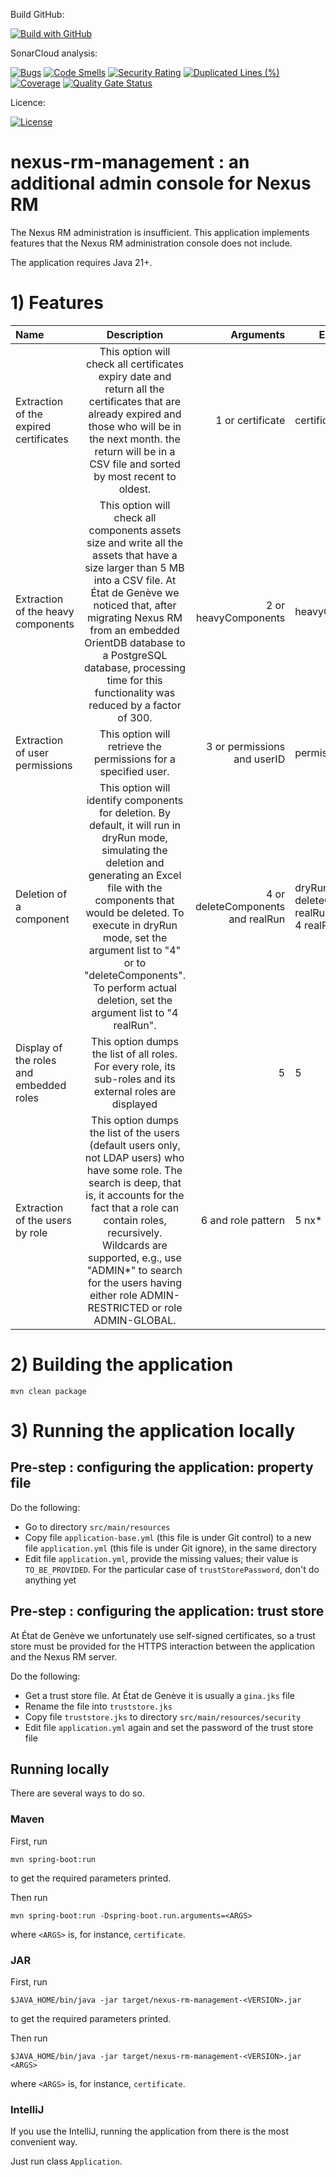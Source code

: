 Build GitHub:

[![Build with GitHub](https://github.com/republique-et-canton-de-geneve/nexus-rm-management/actions/workflows/maven.yml/badge.svg)](https://github.com/republique-et-canton-de-geneve/nexus-rm-management/blob/main/.github/workflows/maven.yml)

SonarCloud analysis:

[![Bugs](https://sonarcloud.io/api/project_badges/measure?project=republique-et-canton-de-geneve_nexus-rm-management&metric=bugs)](https://sonarcloud.io/summary/new_code?id=republique-et-canton-de-geneve_nexus-rm-management)
[![Code Smells](https://sonarcloud.io/api/project_badges/measure?project=republique-et-canton-de-geneve_nexus-rm-management&metric=code_smells)](https://sonarcloud.io/summary/new_code?id=republique-et-canton-de-geneve_nexus-rm-management)
[![Security Rating](https://sonarcloud.io/api/project_badges/measure?project=republique-et-canton-de-geneve_nexus-rm-management&metric=security_rating)](https://sonarcloud.io/summary/new_code?id=republique-et-canton-de-geneve_nexus-rm-management)
[![Duplicated Lines (%)](https://sonarcloud.io/api/project_badges/measure?project=republique-et-canton-de-geneve_nexus-rm-management&metric=duplicated_lines_density)](https://sonarcloud.io/summary/new_code?id=republique-et-canton-de-geneve_nexus-rm-management)
[![Coverage](https://sonarcloud.io/api/project_badges/measure?project=republique-et-canton-de-geneve_nexus-rm-management&metric=coverage)](https://sonarcloud.io/summary/new_code?id=republique-et-canton-de-geneve_nexus-rm-management)
[![Quality Gate Status](https://sonarcloud.io/api/project_badges/measure?project=republique-et-canton-de-geneve_nexus-rm-management&metric=alert_status)](https://sonarcloud.io/summary/new_code?id=republique-et-canton-de-geneve_nexus-rm-management)

Licence:

[![License](https://img.shields.io/badge/License-Apache_2.0-blue.svg)](https://opensource.org/licenses/Apache-2.0)

nexus-rm-management : an additional admin console for Nexus RM
==============================================================

The Nexus RM administration is insufficient.
This application implements features that the Nexus RM
administration console does not include.

The application requires Java 21+.

# 1) Features


| Name                                     |                                                                                                                                                                  Description                                                                                                                                                                   |                         Arguments | Example                                                  |
|:-----------------------------------------|:----------------------------------------------------------------------------------------------------------------------------------------------------------------------------------------------------------------------------------------------------------------------------------------------------------------------------------------------:|----------------------------------:|----------------------------------------------------------|
| Extraction of the expired certificates   |                                                          This option will check all certificates expiry date and return all the certificates that are already expired and those who will be in the next month. the return will be in a CSV file and sorted by most recent to oldest.                                                           |                  1 or certificate | certificate                                              |
| Extraction of the heavy components       |         This option will check all components assets size and write all the assets that have a size larger than 5 MB into a CSV file. At État de Genève we noticed that, after migrating Nexus RM from an embedded OrientDB database to a PostgreSQL database, processing time for this functionality was reduced by a factor of 300.          |              2 or heavyComponents | heavyComponents                                          |
| Extraction of user permissions           |                                                                                                                                        This option will retrieve the permissions for a specified user.                                                                                                                                         |       3 or permissions and userID | permissions U135                                         |
| Deletion of a component                  | This option will identify components for deletion. By default, it will run in dryRun mode, simulating the deletion and generating an Excel file with the components that would be deleted. To execute in dryRun mode, set the argument list to "4" or to "deleteComponents". To perform actual deletion, set the argument list to "4 realRun". | 4 or deleteComponents and realRun | dryRun:<br> deleteComponents <br> realRun:<br> 4 realRun |
| Display of the roles and embedded roles  |                                                                                                                 This option dumps the list of all roles. For every role, its sub-roles and its external roles are displayed                                                                                                                  |                5 | 5                                                     |
| Extraction of the users by role          |        This option dumps the list of the users (default users only, not LDAP users) who have some role. The search is deep, that is, it accounts for the fact that a role can contain roles, recursively. Wildcards are supported, e.g., use "ADMIN*" to search for the users having either role ADMIN-RESTRICTED or role ADMIN-GLOBAL.        |               6 and role pattern | 5 nx*                                                    |

# 2) Building the application

```
mvn clean package
```

# 3) Running the application locally

## Pre-step : configuring the application: property file

Do the following:
- Go to directory `src/main/resources`
- Copy file `application-base.yml` (this file is under Git control)
  to a new file `application.yml` (this file is under Git ignore),
  in the same directory
- Edit file `application.yml`, provide the missing values;
  their value is `TO_BE_PROVIDED`.
  For the particular case of `trustStorePassword`, don't do anything yet

## Pre-step : configuring the application: trust store

At État de Genève we unfortunately use self-signed certificates, so a trust
store must be provided for the HTTPS interaction between the application and
the Nexus RM server.

Do the following:
- Get a trust store file.
  At État de Genève it is usually a `gina.jks` file
- Rename the file into `truststore.jks`
- Copy file `truststore.jks` to directory `src/main/resources/security`
- Edit file `application.yml` again and set the password of the trust store
  file

## Running locally

There are several ways to do so.

### Maven

First, run
```
mvn spring-boot:run
```
to get the required parameters printed.

Then run
```
mvn spring-boot:run -Dspring-boot.run.arguments=<ARGS>
```
where `<ARGS>` is, for instance, `certificate`.

### JAR

First, run
```
$JAVA_HOME/bin/java -jar target/nexus-rm-management-<VERSION>.jar
```
to get the required parameters printed.

Then run
```
$JAVA_HOME/bin/java -jar target/nexus-rm-management-<VERSION>.jar <ARGS>
```
where `<ARGS>` is, for instance, `certificate`.

### IntelliJ

If you use the IntelliJ, running the application from there is the most
convenient way.

Just run class `Application`.
